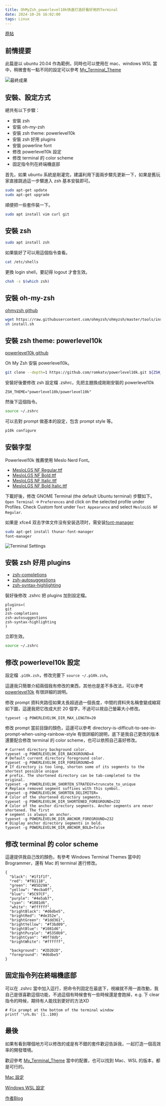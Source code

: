 ```yaml
---
title: OhMyZsh_powerlevel10k快速打造好看好用的Terminal
date: 2024-10-26 16:02:00
tags: Linux
---
```


[原帖](https://holychung.medium.com/%E5%88%86%E4%BA%AB-oh-my-zsh-powerlevel10k-%E5%BF%AB%E9%80%9F%E6%89%93%E9%80%A0%E5%A5%BD%E7%9C%8B%E5%A5%BD%E7%94%A8%E7%9A%84-command-line-%E7%92%B0%E5%A2%83-f66846117921)

## 前情提要

此篇是以 ubuntu 20.04 作為範例，同時也可以使用在 mac、windows WSL 當中，稍微會有一點不同的設定可以參考 [My_Terminal_Theme](https://github.com/Holychung/My_Terminal_Theme)

![最終成果](pic1.gif)

## 安裝、設定方式

總共有以下步驟：

* 安裝 zsh
* 安裝 oh-my-zsh
* 安裝 zsh theme: powerlevel10k
* 安裝 zsh 好用 plugins
* 安裝 powerline font
* 修改 powerlevel10k 設定
* 修改 terminal 的 color scheme
* 固定指令列在終端機底部

首先，如果 ubuntu 系統是剛灌完，建議利用下面兩步驟先更新一下，如果是舊玩家直接跳過這一步驟進入 zsh 基本安裝即可。

```bash
sudo apt-get update
sudo apt-get upgrade
```

順便把一些套件裝一下。

```bash
sudo apt install vim curl git
```

## 安裝 zsh

```bash
sudo apt install zsh
```

如果裝好了可以用這個指令查看。

```bash
cat /etc/shells
```

更換 login shell，要記得 logout 才會生效。

```bash
chsh -s $(which zsh)
```

## 安裝 oh-my-zsh

[ohmyzsh github](https://github.com/ohmyzsh/ohmyzsh)

```bash
wget https://raw.githubusercontent.com/ohmyzsh/ohmyzsh/master/tools/install.sh
sh install.sh
```

## 安裝 zsh theme: powerlevel10k

[powerlevel10k github](https://github.com/romkatv/powerlevel10k?tab=readme-ov-file#meslo-nerd-font-patched-for-powerlevel10k)

Oh My Zsh 安裝 powerlevel10k。

```bash
git clone --depth=1 https://github.com/romkatv/powerlevel10k.git ${ZSH_CUSTOM:-$HOME/.oh-my-zsh/custom}/themes/powerlevel10k
```

安裝好後要修改 zsh 設定檔 .zshrc，先把主題換成剛剛安裝的 powerlevel10k

```vim
ZSH_THEME="powerlevel10k/powerlevel10k"
```

然後下這個指令。

```bash
source ~/.zshrc
```

可以去對 prompt 做基本的設定，包含 prompt style 等。

```bash
p10k configure
```

## 安裝字型

Powerlevel10k 推薦使用 Meslo Nerd Font。

* [MesloLGS NF Regular.ttf](https://github.com/romkatv/powerlevel10k-media/raw/master/MesloLGS%20NF%20Regular.ttf)
* [MesloLGS NF Bold.ttf](https://github.com/romkatv/powerlevel10k-media/raw/master/MesloLGS%20NF%20Bold.ttf)
* [MesloLGS NF Italic.ttf](https://github.com/romkatv/powerlevel10k-media/raw/master/MesloLGS%20NF%20Italic.ttf)
* [MesloLGS NF Bold Italic.ttf](https://github.com/romkatv/powerlevel10k-media/raw/master/MesloLGS%20NF%20Bold%20Italic.ttf)

下載好後，修改 GNOME Terminal (the default Ubuntu terminal) 步驟如下。
`Open Terminal` → `Preferences` and click on the selected profile under Profiles. Check Custom font under `Text Appearance` and select `MesloLGS NF Regular`.

如果是 xfce4 双击字体文件没有安装选项时，需安装[font-manager](https://askmeaboutlinux.com/2023/10/04/how-to-add-fonts-on-the-xfce-desktop-in-linux/) 

```bash
sudo apt-get install thunar-font-manager
font-manager
```

![Terminal Settings](TerminalSettings.jpg)

## 安裝 zsh 好用 plugins

* [zsh-completions](https://github.com/zsh-users/zsh-completions)
* [zsh-autosuggestions](https://github.com/zsh-users/zsh-autosuggestions)
* [zsh-syntax-highlighting](https://github.com/zsh-users/zsh-syntax-highlighting)

裝好後修改 .zshrc 把 plugins 加到設定檔。

```vim
plugins=(
git
zsh-completions 
zsh-autosuggestions 
zsh-syntax-highlighting
)
```

立即生效。

```bash
source ~/.zshrc
```

## 修改 powerlevel10k 設定

設定檔 `.p10k.zsh`，修改完要下 `source ~/.p10k.zsh`。

這邊我只簡單介紹兩個我有修改的東西，其他也是差不多改法，可以參考 [powerlevel10k](https://github.com/romkatv/powerlevel10k) 有很詳細的說明。

修改 prompt 資料夾路徑如果太長超過過一個長度，中間的資料夾名稱會變成縮寫如下圖，這邊我把它改成大於 20 個字，不過可以視自己螢幕大小修改。

`typeset -g POWERLEVEL9K_DIR_MAX_LENGTH=20`

修改 prompt 當前目錄的顏色，這邊可以參考 directory-is-difficult-to-see-in-prompt-when-using-rainbow-style 有很詳細的說明，底下是我自己更改的版本還要配合修改 terminal 的 color scheme，也可以依照自己喜好修改。

```
# Current directory background color.
typeset -g POWERLEVEL9K_DIR_BACKGROUND=4
# Default current directory foreground color.
typeset -g POWERLEVEL9K_DIR_FOREGROUND=0
# If directory is too long, shorten some of its segments to the shortest possible unique
# prefix. The shortened directory can be tab-completed to the original.
typeset -g POWERLEVEL9K_SHORTEN_STRATEGY=truncate_to_unique
# Replace removed segment suffixes with this symbol.
typeset -g POWERLEVEL9K_SHORTEN_DELIMITER=
# Color of the shortened directory segments.
typeset -g POWERLEVEL9K_DIR_SHORTENED_FOREGROUND=232
# Color of the anchor directory segments. Anchor segments are never shortened. The first
# segment is always an anchor.
typeset -g POWERLEVEL9K_DIR_ANCHOR_FOREGROUND=232
# Display anchor directory segments in bold.
typeset -g POWERLEVEL9K_DIR_ANCHOR_BOLD=false
```

## 修改 terminal 的 color scheme

這邊提供我自己改的顏色，有參考 Windows Terminal Themes 當中的 Brogrammer，還有 Mac 的 terminal 進行修改。

```
{
  "black": "#1f1f1f",
  "red": "#f81118",
  "green": "#85D29A",
  "yellow": "#ecba0f",
  "blue": "#5C97CF",
  "purple": "#4e5ab7",
  "cyan": "#1081d6",
  "white": "#ffffff",
  "brightBlack": "#d6dbe5",
  "brightRed": "#de352e",
  "brightGreen": "#1dd361",
  "brightYellow": "#f3bd09",
  "brightBlue": "#1081d6",
  "brightPurple": "#5350b9",
  "brightCyan": "#0f7ddb",
  "brightWhite": "#ffffff",

  "background": "#2D2D2D",
  "foreground": "#d6dbe5"
}
```

## 固定指令列在終端機底部

可以在 .zshrc 當中加入這行，把命令列固定在最底下，視線就不用一直改動，我自己是很喜歡這個功能，不過這個有時候會有一些時候還是會跑掉，e.g. 下 clear 指令的時候，期待有人能找到更好的方法XD

```
# Fix prompt at the bottom of the terminal window
printf '\n%.0s' {1..100}
```

## 最後

如果有看到哪個地方可以修改的或是有不錯的套件歡迎告訴我，一起打造一個高效率的開發環境。

歡迎參考 [My_Terminal_Theme](https://github.com/Holychung/My_Terminal_Theme) 當中的配置，也可以找到 Mac、WSL 的版本，都是可行的。

[Mac 設定](https://github.com/Holychung/My_Terminal_Theme/tree/main/mac)

[Windows WSL 設定](https://github.com/Holychung/My_Terminal_Theme/tree/main/WSL)

[作者Blog](https://holychung.github.io/)
